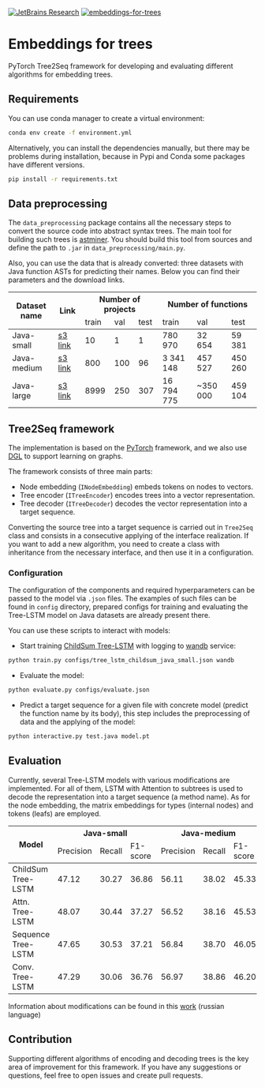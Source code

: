 [![JetBrains Research](https://jb.gg/badges/research.svg)](https://confluence.jetbrains.com/display/ALL/JetBrains+on+GitHub)
[![embeddings-for-trees](https://circleci.com/gh/JetBrains-Research/embeddings-for-trees.svg?style=shield)](https://app.circleci.com/pipelines/github/JetBrains-Research/embeddings-for-trees)

# Embeddings for trees
PyTorch Tree2Seq framework for developing and evaluating different algorithms for embedding trees.

## Requirements
You can use conda manager to create a virtual environment:
```bash
conda env create -f environment.yml
```
Alternatively, you can install the dependencies manually,
but there may be problems during installation, because in Pypi and Conda some packages have different versions.
```bash
pip install -r requirements.txt
```

## Data preprocessing

The `data_preprocessing` package contains all the necessary steps to convert the source code into abstract syntax trees.
The main tool for building such trees is [astminer](https://github.com/JetBrains-Research/astminer).
You should build this tool from sources and define the path to `.jar` in `data_preprocessing/main.py`.

Also, you can use the data that is already converted: three datasets with Java function ASTs for predicting their names.
Below you can find their parameters and the download links.

<table>
<thead>
  <tr>
    <th rowspan="2">Dataset name</th>
    <th rowspan="2">Link</th>
    <th colspan="3">Number of projects</th>
    <th colspan="3">Number of functions</th>
  </tr>
  <tr>
    <td>train</td>
    <td>val</td>
    <td>test</td>
    <td>train</td>
    <td>val</td>
    <td>test</td>
  </tr>
</thead>
<tbody>
  <tr>
    <td>Java-small</td>
    <td><a href="https://s3-eu-west-1.amazonaws.com/datasets.ml.labs.aws.intellij.net/java-ast-methods/java-ast-methods-small.tar.gz">s3 link</a></td>
    <td>10</td>
    <td>1</td>
    <td>1</td>
    <td>780 970</td>
    <td>32 654</td>
    <td>59 381</td>
  </tr>
  <tr>
    <td>Java-medium</td>
    <td><a href="https://s3-eu-west-1.amazonaws.com/datasets.ml.labs.aws.intellij.net/java-ast-methods/java-ast-methods-medium.tar.gz">s3 link</a></td>
    <td>800</td>
    <td>100</td>
    <td>96</td>
    <td>3 341 148</td>
    <td>457 527</td>
    <td>450 260</td>
  </tr>
  <tr>
    <td>Java-large</td>
    <td><a href="https://s3-eu-west-1.amazonaws.com/datasets.ml.labs.aws.intellij.net/java-ast-methods/java-ast-methods-large.tar.gz">s3 link</a></td>
    <td>8999</td>
    <td>250</td>
    <td>307</td>
    <td>16 794 775</td>
    <td>~350 000</td>
    <td>459 104</td>
  </tr>
</tbody>
</table>

## Tree2Seq framework

The implementation is based on the [PyTorch](https://pytorch.org/docs/stable/torch.html) framework,
and we also use [DGL](https://www.dgl.ai/) to support learning on graphs.

The framework consists of three main parts:
- Node embedding (`INodeEmbedding`) embeds tokens on nodes to vectors.
- Tree encoder (`ITreeEncoder`) encodes trees into a vector representation.
- Tree decoder (`ITreeDecoder`) decodes the vector representation into a target sequence.

Converting the source tree into a target sequence is carried out in `Tree2Seq` class and consists in a consecutive applying of the interface realization.
If you want to add a new algorithm, you need to create a class with inheritance from the necessary interface, and then use it in a configuration.

### Configuration

The configuration of the components and required hyperparameters can be passed to the model via `.json` files.
The examples of such files can be found in `config` directory, prepared configs for training and evaluating the Tree-LSTM model on Java datasets are already present there.

You can use these scripts to interact with models:
- Start training [ChildSum Tree-LSTM](https://arxiv.org/abs/1503.00075) with logging to [wandb](https://www.wandb.com/) service:
```bash
python train.py configs/tree_lstm_childsum_java_small.json wandb
```
- Evaluate the model:
```bash
python evaluate.py configs/evaluate.json
```
- Predict a target sequence for a given file with concrete model (predict the function name by its body),
this step includes the preprocessing of data and the applying of the model:
```bash
python interactive.py test.java model.pt
```

## Evaluation

Currently, several Tree-LSTM models with various modifications are implemented.
For all of them, LSTM with Attention to subtrees is used to decode the representation into a target sequence (a method name).
As for the node embedding, the matrix embeddings for types (internal nodes) and tokens (leafs) are employed.

<table>
<thead>
  <tr>
    <th rowspan="2">Model</th>
    <th colspan="3">Java-small</th>
    <th colspan="3">Java-medium</th>
  </tr>
  <tr>
    <td>Precision</td>
    <td>Recall</td>
    <td>F1-score</td>
    <td>Precision</td>
    <td>Recall</td>
    <td>F1-score</td>
  </tr>
</thead>
<tbody>
  <tr>
    <td>ChildSum Tree-LSTM</td>
    <td>47.12</td>
    <td>30.27</td>
    <td>36.86</td>
    <td>56.11</td>
    <td>38.02</td>
    <td>45.33</td>
  </tr>
  <tr>
    <td>Attn. Tree-LSTM</td>
    <td>48.07</td>
    <td>30.44</td>
    <td>37.27</td>
    <td>56.52</td>
    <td>38.16</td>
    <td>45.53</td>
  </tr>
  <tr>
    <td>Sequence Tree-LSTM</td>
    <td>47.65</td>
    <td>30.53</td>
    <td>37.21</td>
    <td>56.84</td>
    <td>38.70</td>
    <td>46.05</td>
  </tr>
  <tr>
    <td>Conv. Tree-LSTM</td>
    <td>47.29</td>
    <td>30.06</td>
    <td>36.76</td>
    <td>56.97</td>
    <td>38.86</td>
    <td>46.20</td>
  </tr>
</tbody>
</table>

Information about modifications can be found in this [work](https://drive.google.com/file/d/1Mu-b0PqNgOCN_VC2s11LGEsBCaVg2rCt/view?usp=sharing) (russian language)

## Contribution

Supporting different algorithms of encoding and decoding trees is the key area of improvement for this framework.
If you have any suggestions or questions, feel free to open issues and create pull requests.